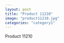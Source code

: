 ```yaml
---
layout: post
title: "Product 11210"
image: "product11210.jpg"
categories: "category1"
---
```

Product 11210
